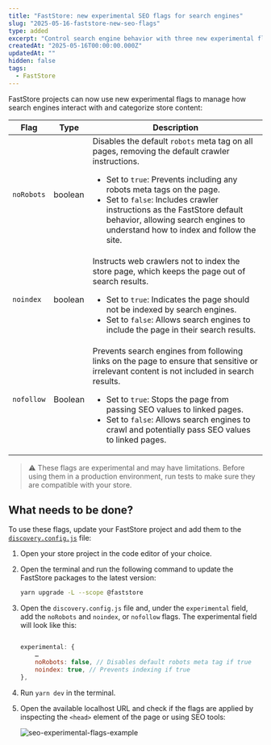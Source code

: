 ```yaml
---
title: "FastStore: new experimental SEO flags for search engines"
slug: "2025-05-16-faststore-new-seo-flags"
type: added
excerpt: "Control search engine behavior with three new experimental flags: `noRobots`, `noindex`, and `nofollow`."
createdAt: "2025-05-16T00:00:00.000Z"
updatedAt: ""
hidden: false
tags:
  - FastStore
---
```


FastStore projects can now use new experimental flags to manage how search engines interact with and categorize store content:

| Flag | Type | Description |
| ------ | ------- | -------------- |
| `noRobots` | boolean | Disables the default `robots` meta tag on all pages, removing the default crawler instructions. <ul><li>Set to `true`: Prevents including any robots meta tags on the page.</li><li>Set to `false`: Includes crawler instructions as the FastStore default behavior, allowing search engines to understand how to index and follow the site.</li></ul> |
| `noindex` | boolean | Instructs web crawlers not to index the store page, which keeps the page out of search results. <ul><li>Set to `true`: Indicates the page should not be indexed by search engines.</li><li>Set to `false`: Allows search engines to include the page in their search results.</li></ul> |
| `nofollow` | Boolean | Prevents search engines from following links on the page to ensure that sensitive or irrelevant content is not included in search results. <ul><li>Set to `true`: Stops the page from passing SEO values to linked pages.</li><li>Set to `false`: Allows search engines to crawl and potentially pass SEO values to linked pages.</li></ul> |

> ⚠️ These flags are experimental and may have limitations. Before using them in a production environment, run tests to make sure they are compatible with your store.

## What needs to be done?

To use these flags, update your FastStore project and add them to the [`discovery.config.js`](https://developers.vtex.com/docs/guides/faststore/project-structure-config-options) file:

1. Open your store project in the code editor of your choice.
2. Open the terminal and run the following command to update the FastStore packages to the latest version:

    ```bash
    yarn upgrade -L --scope @faststore
    ```

3. Open the `discovery.config.js` file and, under the `experimental` field, add the `noRobots` and `noindex`, or `nofollow` flags. The experimental field will look like this:

    ```js discovery.config.js

    experimental: {
        …
        noRobots: false, // Disables default robots meta tag if true
        noindex: true, // Prevents indexing if true
    },
    ```

4. Run `yarn dev` in the terminal.
5. Open the available localhost URL and check if the flags are applied by inspecting the `<head>` element of the page or using SEO tools:

    ![seo-experimental-flags-example](https://vtexhelp.vtexassets.com/assets/docs/src/seo-flags___8e77083576529c49e160590a9229ed02.png)

